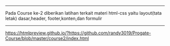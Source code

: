 ****************************************************

Pada Course ke-2 diberikan latihan terkait materi 
html-css yaitu layout(tata letak) dasar,header,
footer,konten,dan formulir

***************************************************

https://htmlpreview.github.io/?https://github.com/randy3019/Progate-Course/blob/master/course2/index.html
